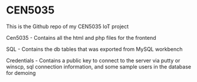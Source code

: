 # CEN5035

This is the Github repo of my CEN5035 IoT project

Cen5035 - Contains all the html and php files for the frontend


SQL - Contains the db tables that was exported from MySQL workbench


Credentials - Contains a public key to connect to the server via putty or winscp, sql connection information, and some sample users in the database for demoing
